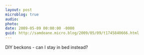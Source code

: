 ```yaml
---
layout: post
microblog: true
audio: 
photo: 
date: 2009-05-09 00:00:00 -0000
guid: http://samdeane.micro.blog/2009/05/09/t1745840666.html
---
```

DIY beckons - can I stay in bed instead?
